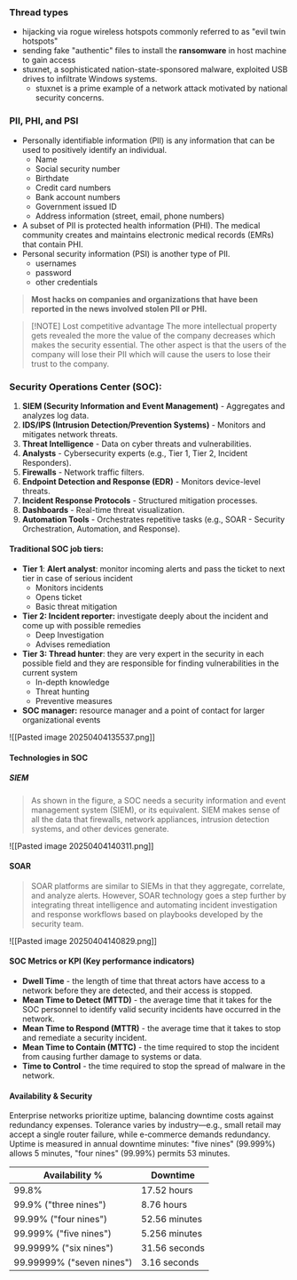 
### Thread types 
- hijacking via rogue wireless hotspots commonly referred to as "evil twin hotspots"
- sending fake "authentic" files to install the **ransomware** in host machine to gain access
- stuxnet, a sophisticated nation-state-sponsored malware, exploited USB drives to infiltrate Windows systems.
	- stuxnet is a prime example of a network attack motivated by national security concerns.

### PII, PHI, and PSI
- Personally identifiable information (PII) is any information that can be used to positively identify an individual.
	- Name
	- Social security number
	- Birthdate
	- Credit card numbers
	- Bank account numbers
	- Government issued ID
	- Address information (street, email, phone numbers)
- A subset of PII is protected health information (PHI). The medical community creates and maintains electronic medical records (EMRs) that contain PHI.
- Personal security information (PSI) is another type of PII.
	- usernames
	- password
	- other credentials
> **Most hacks on companies and organizations that have been reported in the news involved stolen PII or PHI.**


> [!NOTE] Lost competitive advantage
> The more intellectual property gets revealed the more the value of the company decreases which makes the security essential. The other aspect is that the users of the company will lose their PII which will cause the users to lose their trust to the company.
> 


### Security Operations Center (SOC):

1. **SIEM (Security Information and Event Management)** - Aggregates and analyzes log data.
2. **IDS/IPS (Intrusion Detection/Prevention Systems)** - Monitors and mitigates network threats.
3. **Threat Intelligence** - Data on cyber threats and vulnerabilities.
4. **Analysts** - Cybersecurity experts (e.g., Tier 1, Tier 2, Incident Responders).
5. **Firewalls** - Network traffic filters.
6. **Endpoint Detection and Response (EDR)** - Monitors device-level threats.
7. **Incident Response Protocols** - Structured mitigation processes.
8. **Dashboards** - Real-time threat visualization.
9. **Automation Tools** - Orchestrates repetitive tasks (e.g., SOAR - Security Orchestration, Automation, and Response).

#### Traditional SOC job tiers:
- **Tier 1**: **Alert analyst**: monitor incoming alerts and pass the ticket to next tier in case of serious incident
	- Monitors incidents
	- Opens ticket
	- Basic threat mitigation
- **Tier 2: Incident reporter:** investigate deeply about the incident and come up with possible remedies
	- Deep Investigation
	- Advises remediation
- **Tier 3: Thread hunter**: they are very expert in the security in each possible field and they are responsible for finding vulnerabilities in the current system
	- In-depth knowledge
	- Threat hunting
	- Preventive measures
- **SOC manager:** resource manager and a point of contact for larger organizational events

![[Pasted image 20250404135537.png]]

#### Technologies in SOC
##### SIEM
> As shown in the figure, a SOC needs a security information and event management system (SIEM), or its equivalent. SIEM makes sense of all the data that firewalls, network appliances, intrusion detection systems, and other devices generate.

![[Pasted image 20250404140311.png]]

#### SOAR
> SOAR platforms are similar to SIEMs in that they aggregate, correlate, and analyze alerts. However, SOAR technology goes a step further by integrating threat intelligence and automating incident investigation and response workflows based on playbooks developed by the security team.

![[Pasted image 20250404140829.png]]


#### SOC Metrics or KPI (Key performance indicators)
- **Dwell Time** - the length of time that threat actors have access to a network before they are detected, and their access is stopped.
- **Mean Time to Detect (MTTD)** - the average time that it takes for the SOC personnel to identify valid security incidents have occurred in the network.
- **Mean Time to Respond (MTTR)** - the average time that it takes to stop and remediate a security incident.
- **Mean Time to Contain (MTTC)** - the time required to stop the incident from causing further damage to systems or data.
- **Time to Control** - the time required to stop the spread of malware in the network.

#### Availability & Security
Enterprise networks prioritize uptime, balancing downtime costs against redundancy expenses. Tolerance varies by industry—e.g., small retail may accept a single router failure, while e-commerce demands redundancy. Uptime is measured in annual downtime minutes: "five nines" (99.999%) allows 5 minutes, "four nines" (99.99%) permits 53 minutes.

| Availability %         | Downtime        |
|-----------------------|-----------------|
| 99.8%                 | 17.52 hours     |
| 99.9% ("three nines") | 8.76 hours      |
| 99.99% ("four nines") | 52.56 minutes   |
| 99.999% ("five nines")| 5.256 minutes   |
| 99.9999% ("six nines")| 31.56 seconds   |
| 99.99999% ("seven nines") | 3.16 seconds |



